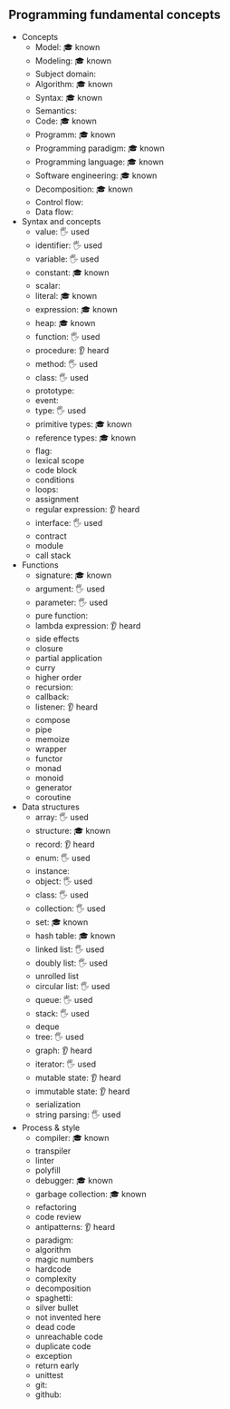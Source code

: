 ## Programming fundamental concepts

- Concepts
  - Model: 🎓 known
  - Modeling: 🎓 known
  - Subject domain: 
  - Algorithm: 🎓 known
  - Syntax: 🎓 known
  - Semantics:
  - Code: 🎓 known
  - Programm: 🎓 known
  - Programming paradigm: 🎓 known
  - Programming language: 🎓 known
  - Software engineering: 🎓 known
  - Decomposition: 🎓 known
  - Control flow: 
  - Data flow: 
- Syntax and concepts
  - value: 🖐 used
  - identifier: 🖐 used
  - variable: 🖐 used
  - constant: 🎓 known
  - scalar: 
  - literal: 🎓 known
  - expression: 🎓 known
  - heap: 🎓 known
  - function: 🖐 used
  - procedure: 👂 heard
  - method: 🖐 used
  - class: 🖐 used
  - prototype: 
  - event: 
  - type: 🖐 used
  - primitive types: 🎓 known
  - reference types: 🎓 known
  - flag: 
  - lexical scope
  - code block
  - conditions
  - loops: 
  - assignment
  - regular expression: 👂 heard
  - interface: 🖐 used
  - contract
  - module
  - call stack
- Functions
  - signature: 🎓 known
  - argument: 🖐 used
  - parameter: 🖐 used
  - pure function: 
  - lambda expression: 👂 heard
  - side effects
  - closure
  - partial application
  - curry
  - higher order
  - recursion: 
  - callback: 
  - listener: 👂 heard
  - compose
  - pipe
  - memoize
  - wrapper
  - functor
  - monad
  - monoid
  - generator
  - coroutine
- Data structures
  - array: 🖐 used
  - structure: 🎓 known
  - record: 👂 heard
  - enum: 🖐 used
  - instance: 
  - object: 🖐 used
  - class: 🖐 used
  - collection: 🖐 used
  - set: 🎓 known
  - hash table: 🎓 known
  - linked list: 🖐 used
  - doubly list: 🖐 used
  - unrolled list
  - circular list: 🖐 used
  - queue: 🖐 used
  - stack: 🖐 used
  - deque
  - tree: 🖐 used
  - graph: 👂 heard
  - iterator: 🖐 used
  - mutable state: 👂 heard
  - immutable state: 👂 heard
  - serialization
  - string parsing: 🖐 used
- Process & style
  - compiler: 🎓 known
  - transpiler
  - linter
  - polyfill
  - debugger: 🎓 known
  - garbage collection: 🎓 known
  - refactoring
  - code review
  - antipatterns: 👂 heard
  - paradigm: 
  - algorithm
  - magic numbers
  - hardcode
  - complexity
  - decomposition
  - spaghetti: 
  - silver bullet
  - not invented here
  - dead code
  - unreachable code
  - duplicate code
  - exception
  - return early
  - unittest
  - git: 
  - github: 
